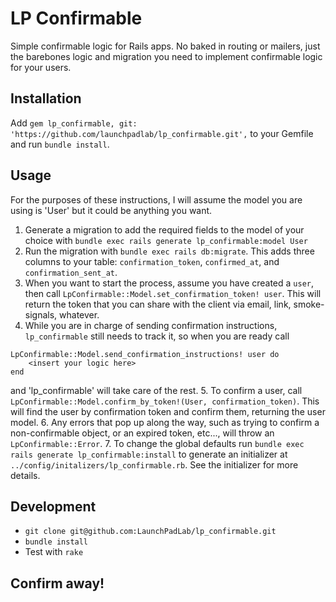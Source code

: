 # LP Confirmable
Simple confirmable logic for Rails apps. No baked in routing or mailers, just the barebones logic and migration you need to implement confirmable logic for your users.

## Installation
Add `gem lp_confirmable, git: 'https://github.com/launchpadlab/lp_confirmable.git',` to your Gemfile and run `bundle install`.

## Usage
For the purposes of these instructions, I will assume the model you are using is 'User' but it could be anything you want.

1. Generate a migration to add the required fields to the model of your choice with `bundle exec rails generate lp_confirmable:model User`
2. Run the migration with `bundle exec rails db:migrate`. This adds three columns to your table: `confirmation_token`, `confirmed_at`, and `confirmation_sent_at`.
3. When you want to start the process, assume you have created a `user`, then call `LpConfirmable::Model.set_confirmation_token! user`. This will return the token that you can share with the client via email, link, smoke-signals, whatever.
4. While you are in charge of sending confirmation instructions, `lp_confirmable` still needs to track it, so when you are ready call
```
LpConfirmable::Model.send_confirmation_instructions! user do
    <insert your logic here>
end
```
and 'lp_confirmable' will take care of the rest.
5. To confirm a user, call `LpConfirmable::Model.confirm_by_token!(User, confirmation_token)`. This will find the user by confirmation token and confirm them, returning the user model.
6. Any errors that pop up along the way, such as trying to confirm a non-confirmable object, or an expired token, etc..., will throw an `LpConfirmable::Error`.
7. To change the global defaults run `bundle exec rails generate lp_confirmable:install` to generate an initializer at `../config/initalizers/lp_confirmable.rb`. See the initializer for more details.

## Development
+ `git clone git@github.com:LaunchPadLab/lp_confirmable.git`
+ `bundle install`
+ Test with `rake`

## Confirm away!
